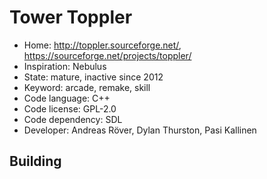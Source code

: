 # Tower Toppler

- Home: http://toppler.sourceforge.net/, https://sourceforge.net/projects/toppler/
- Inspiration: Nebulus
- State: mature, inactive since 2012
- Keyword: arcade, remake, skill
- Code language: C++
- Code license: GPL-2.0
- Code dependency: SDL
- Developer: Andreas Röver, Dylan Thurston, Pasi Kallinen

## Building
